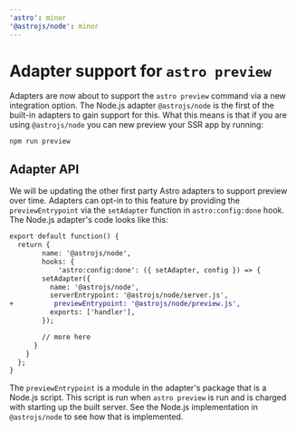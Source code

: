```yaml
---
'astro': minor
'@astrojs/node': minor
---
```


# Adapter support for `astro preview`

Adapters are now about to support the `astro preview` command via a new integration option. The Node.js adapter `@astrojs/node` is the first of the built-in adapters to gain support for this. What this means is that if you are using `@astrojs/node` you can new preview your SSR app by running:

```shell
npm run preview
```

## Adapter API

We will be updating the other first party Astro adapters to support preview over time. Adapters can opt-in to this feature by providing the `previewEntrypoint` via the `setAdapter` function in `astro:config:done` hook. The Node.js adapter's code looks like this:

```diff
export default function() {
  return {
		name: '@astrojs/node',
		hooks: {
			'astro:config:done': ({ setAdapter, config }) => {
        setAdapter({
          name: '@astrojs/node',
          serverEntrypoint: '@astrojs/node/server.js',
+          previewEntrypoint: '@astrojs/node/preview.js',
          exports: ['handler'],
        });

        // more here
      }
    }
  };
}
```

The `previewEntrypoint` is a module in the adapter's package that is a Node.js script. This script is run when `astro preview` is run and is charged with starting up the built server. See the Node.js implementation in `@astrojs/node` to see how that is implemented.
